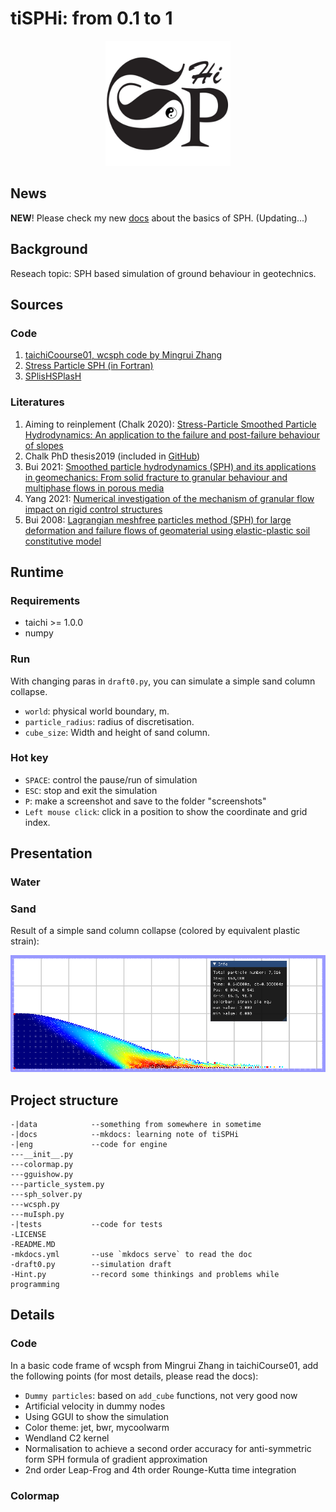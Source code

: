 # tiSPHi: from 0.1 to 1

<div align="center">
  <img width="200px" src="./docs/img/tiSPHi_logo_squre.png">
</div>

## News

**NEW**! Please check my new [docs](https://rabmelon.github.io/tiSPHi/) about the basics of SPH. (Updating...)

## Background

Reseach topic: SPH based simulation of ground behaviour in geotechnics.

## Sources

### Code

1. [taichiCoourse01, wcsph code by Mingrui Zhang](https://github.com/erizmr/SPH_Taichi)
2. [Stress Particle SPH (in Fortran)](https://github.com/CaitlinChalk/Stress-Particle-SPH)
3. [SPlisHSPlasH](https://github.com/InteractiveComputerGraphics/SPlisHSPlasH)

### Literatures

1. Aiming to reinplement (Chalk 2020): [Stress-Particle Smoothed Particle Hydrodynamics: An application to the failure and post-failure behaviour of slopes](https://doi.org/10.1016/j.cma.2020.113034)
2. Chalk PhD thesis2019 (included in [GitHub](https://github.com/CaitlinChalk/Stress-Particle-SPH))
3. Bui 2021: [Smoothed particle hydrodynamics (SPH) and its applications in geomechanics: From solid fracture to granular behaviour and multiphase flows in porous media](https://doi.org/10.1016/j.compgeo.2021.104315)
4. Yang 2021: [Numerical investigation of the mechanism of granular flow impact on rigid control structures](https://doi.org/10.1007/s11440-021-01162-4)
5. Bui 2008: [Lagrangian meshfree particles method (SPH) for large deformation and failure flows of geomaterial using elastic-plastic soil constitutive model](https://doi.org/10.1002/nag.688)

## Runtime

### Requirements

* taichi >= 1.0.0
* numpy

### Run

With changing paras in `draft0.py`, you can simulate a simple sand column collapse.
* `world`: physical world boundary, m.
* `particle_radius`: radius of discretisation.
* `cube_size`: Width and height of sand column.

### Hot key

* `SPACE`: control the pause/run of simulation
* `ESC`: stop and exit the simulation
* `P`: make a screenshot and save to the folder "screenshots"
* `Left mouse click`: click in a position to show the coordinate and grid index.

## Presentation

### Water

### Sand

Result of a simple sand column collapse (colored by equivalent plastic strain):

![20220825_cc0_DP_LF_WL_epe_av_α=β=1](./docs/img/20220825_cc0_DP_LF_WL_epe_av_α=β=1.png)

## Project structure

```
-|data            --something from somewhere in sometime
-|docs            --mkdocs: learning note of tiSPHi
-|eng             --code for engine
---__init__.py
---colormap.py
---gguishow.py
---particle_system.py
---sph_solver.py
---wcsph.py
---muIsph.py
-|tests           --code for tests
-LICENSE
-README.MD
-mkdocs.yml       --use `mkdocs serve` to read the doc
-draft0.py        --simulation draft
-Hint.py          --record some thinkings and problems while programming
```

## Details

### Code

In a basic code frame of wcsph from Mingrui Zhang in taichiCourse01, add the following points (for most details, please read the docs):
* `Dummy particles`: based on `add_cube` functions, not very good now
* Artificial velocity in dummy nodes
* Using GGUI to show the simulation
* Color theme: jet, bwr, mycoolwarm
* Wendland C2 kernel
* Normalisation to achieve a second order accuracy for anti-symmetric form SPH formula of gradient approximation
* 2nd order Leap-Frog and 4th order Rounge-Kutta time integration

### Colormap


